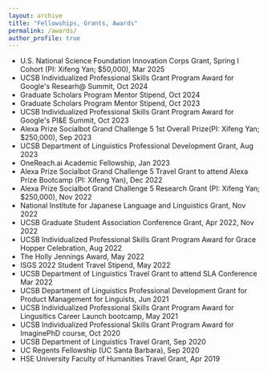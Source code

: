 ```yaml
---
layout: archive
title: "Fellowships, Grants, Awards"
permalink: /awards/
author_profile: true
---
```

* U.S. National Science Foundation Innovation Corps Grant, Spring I Cohort (PI: Xifeng Yan; $50,000), Mar 2025
* UCSB Individualized Professional Skills Grant Program Award for Google's Researh@ Summit, Oct 2024
* Graduate Scholars Program Mentor Stipend, Oct 2024
* Graduate Scholars Program Mentor Stipend, Oct 2023
* UCSB Individualized Professional Skills Grant Program Award for Google's PI&E Summit, Oct 2023
* Alexa Prize Socialbot Grand Challenge 5 1st Overall Prize(PI: Xifeng Yan; $250,000), Sep 2023
* UCSB Department of Linguistics Professional Development Grant, Aug 2023
* OneReach.ai Academic Fellowship, Jan 2023
* Alexa Prize Socialbot Grand Challenge 5 Travel Grant to attend Alexa Prize Bootcamp (PI: Xifeng Yan), Dec 2022
* Alexa Prize Socialbot Grand Challenge 5 Research Grant (PI: Xifeng Yan; $250,000), Nov 2022
* National Institute for Japanese Language and Linguistics Grant, Nov 2022
* UCSB Graduate Student Association Conference Grant, Apr 2022, Nov 2022
* UCSB Individualized Professional Skills Grant Program Award for Grace Hopper Celebration, Aug 2022
* The Holly Jennings Award, May 2022
* ISGS 2022 Student Travel Stipend, May 2022
* UCSB Department of Linguistics Travel Grant to attend SLA Conference Mar 2022
* UCSB Department of Linguistics Professional Development Grant for Product Management for Linguists, Jun 2021
* UCSB Individualized Professional Skills Grant Program Award for Lingusitics Career Launch bootcamp, May 2021
* UCSB Individualized Professional Skills Grant Program Award for ImaginePhD course, Oct 2020
* UCSB Department of Linguistics Travel Grant, Sep 2020
* UC Regents Fellowship (UC Santa Barbara), Sep 2020
* HSE University Faculty of Humanities Travel Grant, Apr 2019


